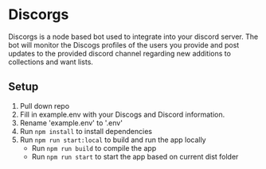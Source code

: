 # Discorgs

Discorgs is a node based bot used to integrate into your discord server. The bot will monitor the Discogs profiles of the users you provide and post updates to the provided discord channel regarding new additions to collections and want lists.


## Setup

 1. Pull down repo
 2. Fill in example.env with your Discogs and Discord information.
 4. Rename 'example.env' to '.env'
 5. Run `npm install` to install dependencies
 6. Run `npm run start:local` to build and run the app locally
	 - Run `npm run build` to compile the app
	 - Run `npm run start` to start the app based on current dist folder